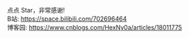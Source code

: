 点点 Star，非常感谢!  
B站: https://space.bilibili.com/702696464  
博客园: https://www.cnblogs.com/HexNy0a/articles/18011775
